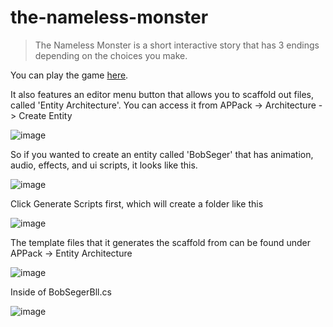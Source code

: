 # the-nameless-monster
> The Nameless Monster is a short interactive story that has 3 endings depending on the choices you make.
> 

You can play the game [here](https://jmoceri34.github.io/the-nameless-monster/).

It also features an editor menu button that allows you to scaffold out files, called 'Entity Architecture'. You can access it from APPack -> Architecture -> Create Entity

![image](https://user-images.githubusercontent.com/7356219/115079513-23fdbc80-9eb6-11eb-8cc1-81b607796899.png)

So if you wanted to create an entity called 'BobSeger' that has animation, audio, effects, and ui scripts, it looks like this.

![image](https://user-images.githubusercontent.com/7356219/115079835-a38b8b80-9eb6-11eb-8a6a-4ec0a6e861ad.png)

Click Generate Scripts first, which will create a folder like this

![image](https://user-images.githubusercontent.com/7356219/115079923-c28a1d80-9eb6-11eb-977c-9c7aef9dd273.png)

The template files that it generates the scaffold from can be found under APPack -> Entity Architecture

![image](https://user-images.githubusercontent.com/7356219/115080079-04b35f00-9eb7-11eb-8aa9-e23b0ca140a5.png)

Inside of BobSegerBll.cs

![image](https://user-images.githubusercontent.com/7356219/115080151-1f85d380-9eb7-11eb-9107-9992f11da260.png)

